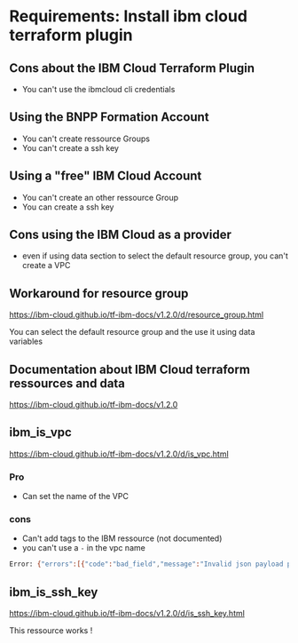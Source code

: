 # Requirements: Install ibm cloud terraform plugin


## Cons about the IBM Cloud Terraform Plugin
- You can't use the ibmcloud cli credentials

## Using the BNPP Formation Account
- You can't create ressource Groups
- You can't create a ssh key

## Using a "free" IBM Cloud Account
- You can't create an other ressource Group
- You can create a ssh key

## Cons using the IBM Cloud as a provider
- even if using data section to select the default resource group, you can't create
a VPC

## Workaround for resource group
https://ibm-cloud.github.io/tf-ibm-docs/v1.2.0/d/resource_group.html

You can select the default resource group and the use it using data variables


## Documentation about IBM Cloud terraform ressources and data
https://ibm-cloud.github.io/tf-ibm-docs/v1.2.0

## ibm_is_vpc
https://ibm-cloud.github.io/tf-ibm-docs/v1.2.0/d/is_vpc.html

### Pro
- Can set the name of the VPC

### cons
- Can't add tags to the IBM ressource (not documented)
- you can't use a `-` in the vpc name

```bash
Error: {"errors":[{"code":"bad_field","message":"Invalid json payload provided","target":{"name":"vpcs.vpcs.name","type":"field"}}],"trace":"b7a252bb-0a4e-4758-9995-afe30193ae7b"}
```

## ibm_is_ssh_key
https://ibm-cloud.github.io/tf-ibm-docs/v1.2.0/d/is_ssh_key.html

This ressource works !

